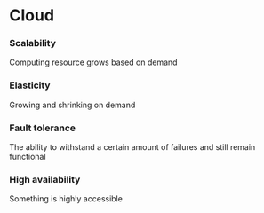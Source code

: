 # Cloud

### Scalability

Computing resource grows based on demand

### Elasticity

Growing and shrinking on demand

### Fault tolerance

The ability to withstand a certain amount of failures and still remain functional

### High availability

Something is highly accessible

